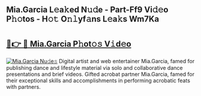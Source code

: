 ## Mia.Garcia L𝚎a𝚔ed N𝚞𝚍e - Part-Ff9 Vi𝚍𝚎o P𝚑𝚘tos - H𝚘𝚝 O𝚗𝚕yf𝚊ns L𝚎a𝚔s Wm7Ka

# <h2><a href="http://kfa2cgx.oniu.top/?m=Mia.Garcia">🔗👉 🔴 Mia.Garcia P𝚑ot𝚘𝚜 V𝚒d𝚎o</a></h2>

[![Mia.Garcia Nu𝚍e𝚜](https://i.imgur.com/0qMVB7G.gif)](http://kfa2cgx.oniu.top/?m=Mia.Garcia)
Digital artist and web entertainer Mia.Garcia, famed for publishing dance and lifestyle material via solo and collaborative dance presentations and brief videos. Gifted acrobat partner Mia.Garcia, famed for their exceptional skills and accomplishments in performing acrobatic feats with partners.  
